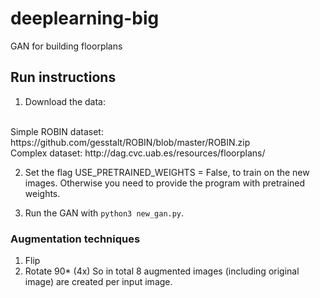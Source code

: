 # deeplearning-big
GAN for building floorplans

## Run instructions
1. Download the data:

<br />
Simple ROBIN dataset: https://github.com/gesstalt/ROBIN/blob/master/ROBIN.zip
<br />
Complex dataset: http://dag.cvc.uab.es/resources/floorplans/

2. Set the flag USE_PRETRAINED_WEIGHTS = False, to train on the new images. Otherwise you need to provide the program with pretrained weights.

3. Run the GAN with ```python3 new_gan.py```.  


### Augmentation techniques
1. Flip 
2. Rotate 90* (4x)
So in total 8 augmented images (including original image) are created per input image. 
